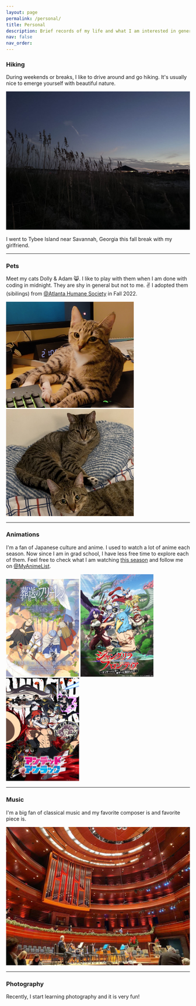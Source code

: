```yaml
---
layout: page
permalink: /personal/
title: Personal 
description: Brief records of my life and what I am interested in general.
nav: false
nav_order: 
---
```


### Hiking
During weekends or breaks, I like to drive around and go hiking. It's usually nice to emerge yourself with beautiful nature.

<img src="/assets/img/tybee.png" width="700px" class="center"/> 

<p style="text-align:left">I went to Tybee Island near Savannah, Georgia this fall break with my girlfriend.</p>

<hr>


### Pets
Meet my cats Dolly & Adam :smile_cat:​. I like to play with them when I am done with coding in midnight. They are shy in general but not to me. :v: I adopted them (sibilings) from [@Atlanta Humane Society](https://atlantahumane.org/) in Fall 2022.

<p float="center">
  <img src="/assets/img/dolly.png" width="350" />
  <img src="/assets/img/adam.png" width="350" /> 
</p>

<hr>

### Animations
I'm a fan of Japanese culture and anime. I used to watch a lot of anime each season. Now since I am in grad school, I have less free time to explore each of them. Feel free to check what I am watching [this season](https://myanimelist.net/animelist/Zhixin_Song?status=1) and follow me on [@MyAnimeList](https://myanimelist.net/profile/Zhixin_Song).

<p float="center">
  <img src="/assets/img/frieren.jpeg" width="200" />
  <img src="/assets/img/shangri.jpeg" width="200" /> 
  <img src="/assets/img/undead.jpeg" width="200" /> 
</p>

<hr>

### Music
I'm a big fan of classical music and my favorite  composer is and favorite  piece is.

<img src="/assets/img/PhilOrch.jpg" width="700px" class="center"/> 

<hr>

### Photography
Recently, I start learning photography and it is very fun!